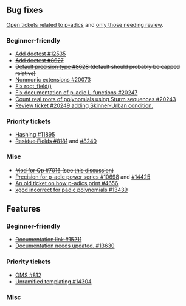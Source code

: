 

## Bug fixes

<a class="http" href="http://trac.sagemath.org/query?status=needs_info&amp;status=needs_review&amp;status=needs_work&amp;status=new&amp;status=positive_review&amp;component=padics&amp;col=id&amp;col=summary&amp;col=status&amp;col=type&amp;order=priority">Open tickets related to p-adics</a> and <a class="http" href="http://trac.sagemath.org/query?status=needs_review&amp;component=padics&amp;col=id&amp;col=summary&amp;col=status&amp;col=type&amp;order=priority">only those needing review</a>. 


### Beginner-friendly

* ~~<a class="http" href="http://trac.sagemath.org/ticket/12535">Add doctest #12535</a>~~ 
* ~~<a class="http" href="http://trac.sagemath.org/ticket/8627">Add doctest #8627</a>~~ 
* ~~<a class="http" href="http://trac.sagemath.org/ticket/8628">Default precision type #8628</a> (default should probably be capped relative)~~ 
* <a class="http" href="http://trac.sagemath.org/ticket/20073">Nonmonic extensions #20073</a> 
* <a class="http" href="http://trac.sagemath.org/ticket/20244">Fix root_field()</a> 
* ~~<a class="http" href="http://trac.sagemath.org/ticket/20247">Fix documentation of p-adic L-functions #20247</a>~~ 
* <a class="http" href="http://trac.sagemath.org/ticket/20243">Count real roots of polynomials using Sturm sequences #20243</a> 
* <a class="http" href="http://trac.sagemath.org/ticket/20249">Review ticket #20249 adding Skinner-Urban condition.</a> 

### Priority tickets

* <a class="http" href="http://trac.sagemath.org/ticket/11895">Hashing #11895</a> 
* ~~<a class="http" href="http://trac.sagemath.org/ticket/8181">Residue Fields #8181</a>~~ and <a class="http" href="http://trac.sagemath.org/ticket/8240">#8240</a> 

### Misc

* ~~<a class="http" href="http://trac.sagemath.org/ticket/7016">Mod for Qp #7016</a> (see <a class="https" href="https://groups.google.com/forum/#!msg/sage-devel/nQDAMtqnEsY/B08aYCM_AwAJ">this discussion</a>)~~ 
* <a class="http" href="http://trac.sagemath.org/ticket/10698">Precision for p-adic power series #10698</a> and <a class="http" href="http://trac.sagemath.org/ticket/14425">#14425</a> 
* <a class="http" href="http://trac.sagemath.org/ticket/4656">An old ticket on how p-adics print #4656</a> 
* <a class="http" href="http://trac.sagemath.org/ticket/13439">xgcd incorrect for padic polynomials #13439</a> 

## Features


### Beginner-friendly

* ~~<a class="http" href="http://trac.sagemath.org/ticket/15211">Documentation link #15211</a>~~ 
* <a class="http" href="http://trac.sagemath.org/ticket/13630">Documentation needs updated. #13630</a> 

### Priority tickets

* <a class="http" href="http://trac.sagemath.org/ticket/812">OMS #812</a> 
* ~~<a class="http" href="http://trac.sagemath.org/ticket/14304">Unramified templating #14304</a>~~ 

### Misc
